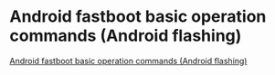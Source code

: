 # Android fastboot basic operation commands (Android flashing)
[Android fastboot basic operation commands (Android flashing)](https://aiwithcloud.com/2022/09/15/android_fastboot_basic_operation_commands_android_flashing/)